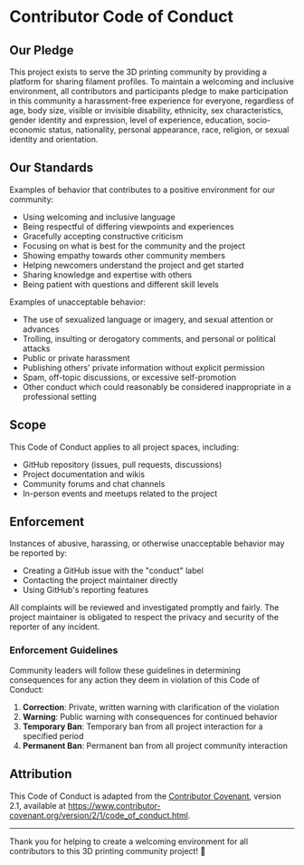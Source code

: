 # Contributor Code of Conduct

## Our Pledge

This project exists to serve the 3D printing community by providing a platform for sharing filament profiles. To maintain a welcoming and inclusive environment, all contributors and participants pledge to make participation in this community a harassment-free experience for everyone, regardless of age, body size, visible or invisible disability, ethnicity, sex characteristics, gender identity and expression, level of experience, education, socio-economic status, nationality, personal appearance, race, religion, or sexual identity and orientation.

## Our Standards

Examples of behavior that contributes to a positive environment for our community:

* Using welcoming and inclusive language
* Being respectful of differing viewpoints and experiences  
* Gracefully accepting constructive criticism
* Focusing on what is best for the community and the project
* Showing empathy towards other community members
* Helping newcomers understand the project and get started
* Sharing knowledge and expertise with others
* Being patient with questions and different skill levels

Examples of unacceptable behavior:

* The use of sexualized language or imagery, and sexual attention or advances
* Trolling, insulting or derogatory comments, and personal or political attacks
* Public or private harassment
* Publishing others' private information without explicit permission
* Spam, off-topic discussions, or excessive self-promotion
* Other conduct which could reasonably be considered inappropriate in a professional setting

## Scope

This Code of Conduct applies to all project spaces, including:
- GitHub repository (issues, pull requests, discussions)
- Project documentation and wikis
- Community forums and chat channels
- In-person events and meetups related to the project

## Enforcement

Instances of abusive, harassing, or otherwise unacceptable behavior may be reported by:
- Creating a GitHub issue with the "conduct" label
- Contacting the project maintainer directly
- Using GitHub's reporting features

All complaints will be reviewed and investigated promptly and fairly. The project maintainer is obligated to respect the privacy and security of the reporter of any incident.

### Enforcement Guidelines

Community leaders will follow these guidelines in determining consequences for any action they deem in violation of this Code of Conduct:

1. **Correction**: Private, written warning with clarification of the violation
2. **Warning**: Public warning with consequences for continued behavior
3. **Temporary Ban**: Temporary ban from all project interaction for a specified period
4. **Permanent Ban**: Permanent ban from all project community interaction

## Attribution

This Code of Conduct is adapted from the [Contributor Covenant](https://www.contributor-covenant.org), version 2.1, available at https://www.contributor-covenant.org/version/2/1/code_of_conduct.html.

---

Thank you for helping to create a welcoming environment for all contributors to this 3D printing community project! 🎯
